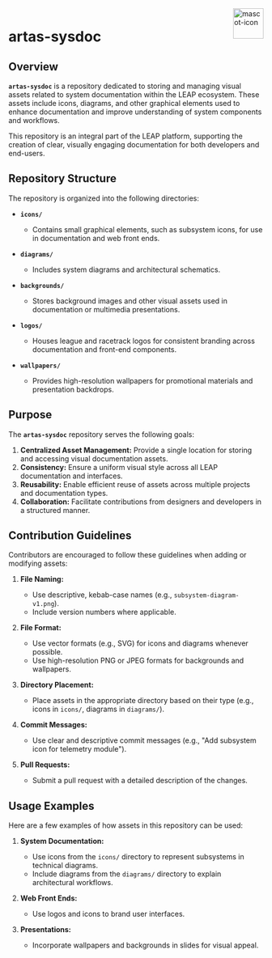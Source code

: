 <a href="https://aimeos.org/">
    <img src="https://bfr-leap.github.io/artas-sysdoc/icons/artas-sysdoc.webp" alt="mascot-icon" title="Aimeos" align="right" height="60" />
</a>

# artas-sysdoc

## Overview

**`artas-sysdoc`** is a repository dedicated to storing and managing visual assets related to system documentation within the LEAP ecosystem. These assets include icons, diagrams, and other graphical elements used to enhance documentation and improve understanding of system components and workflows.

This repository is an integral part of the LEAP platform, supporting the creation of clear, visually engaging documentation for both developers and end-users.

## Repository Structure

The repository is organized into the following directories:

- **`icons/`**
  - Contains small graphical elements, such as subsystem icons, for use in documentation and web front ends.

- **`diagrams/`**
  - Includes system diagrams and architectural schematics.

- **`backgrounds/`**
  - Stores background images and other visual assets used in documentation or multimedia presentations.

- **`logos/`**
  - Houses league and racetrack logos for consistent branding across documentation and front-end components.

- **`wallpapers/`**
  - Provides high-resolution wallpapers for promotional materials and presentation backdrops.

## Purpose

The **`artas-sysdoc`** repository serves the following goals:

1. **Centralized Asset Management:** Provide a single location for storing and accessing visual documentation assets.
2. **Consistency:** Ensure a uniform visual style across all LEAP documentation and interfaces.
3. **Reusability:** Enable efficient reuse of assets across multiple projects and documentation types.
4. **Collaboration:** Facilitate contributions from designers and developers in a structured manner.

## Contribution Guidelines

Contributors are encouraged to follow these guidelines when adding or modifying assets:

1. **File Naming:**
   - Use descriptive, kebab-case names (e.g., `subsystem-diagram-v1.png`).
   - Include version numbers where applicable.

2. **File Format:**
   - Use vector formats (e.g., SVG) for icons and diagrams whenever possible.
   - Use high-resolution PNG or JPEG formats for backgrounds and wallpapers.

3. **Directory Placement:**
   - Place assets in the appropriate directory based on their type (e.g., icons in `icons/`, diagrams in `diagrams/`).

4. **Commit Messages:**
   - Use clear and descriptive commit messages (e.g., "Add subsystem icon for telemetry module").

5. **Pull Requests:**
   - Submit a pull request with a detailed description of the changes.

## Usage Examples

Here are a few examples of how assets in this repository can be used:

1. **System Documentation:**
   - Use icons from the `icons/` directory to represent subsystems in technical diagrams.
   - Include diagrams from the `diagrams/` directory to explain architectural workflows.

2. **Web Front Ends:**
   - Use logos and icons to brand user interfaces.

3. **Presentations:**
   - Incorporate wallpapers and backgrounds in slides for visual appeal.
